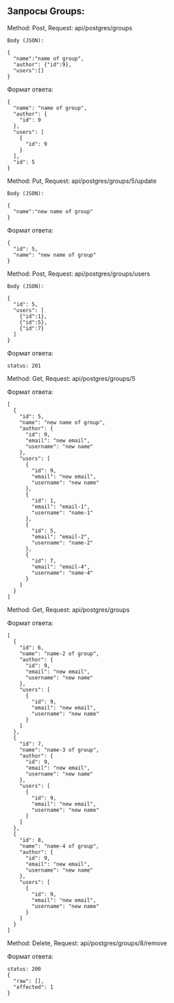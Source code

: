## Запросы Groups:

Method: Post, Request: api/postgres/groups
```
Body (JSON):

{
  "name":"name of group",
  "author": {"id":9},
  "users":[]
}
```

Формат ответа:
```
{
  "name": "name of group",
  "author": {
    "id": 9
  },
  "users": [
    {
      "id": 9
    }
  ],
  "id": 5
}
```
Method: Put, Request: api/postgres/groups/5/update
```
Body (JSON):

{
  "name":"new name of group"
}
```

Формат ответа:
```
{
  "id": 5,
  "name": "new name of group"
}
```

Method: Post, Request: api/postgres/groups/users
```
Body (JSON):

{
  "id": 5,
  "users": [
    {"id":1},
    {"id":5},
    {"id":7}
  ]
}
```

Формат ответа:
```
status: 201
``````
Method: Get, Request: api/postgres/groups/5

Формат ответа:
```
[
  {
    "id": 5,
    "name": "new name of group",
    "author": {
      "id": 9,
      "email": "new email",
      "username": "new name"
    },
    "users": [
      {
        "id": 9,
        "email": "new email",
        "username": "new name"
      },
      {
        "id": 1,
        "email": "email-1",
        "username": "name-1"
      },
      {
        "id": 5,
        "email": "email-2",
        "username": "name-2"
      },
      {
        "id": 7,
        "email": "email-4",
        "username": "name-4"
      }
    ]
  }
]
```
Method: Get, Request: api/postgres/groups

Формат ответа:
```
[
  {
    "id": 6,
    "name": "name-2 of group",
    "author": {
      "id": 9,
      "email": "new email",
      "username": "new name"
    },
    "users": [
      {
        "id": 9,
        "email": "new email",
        "username": "new name"
      }
    ]
  },
  {
    "id": 7,
    "name": "name-3 of group",
    "author": {
      "id": 9,
      "email": "new email",
      "username": "new name"
    },
    "users": [
      {
        "id": 9,
        "email": "new email",
        "username": "new name"
      }
    ]
  },
  {
    "id": 8,
    "name": "name-4 of group",
    "author": {
      "id": 9,
      "email": "new email",
      "username": "new name"
    },
    "users": [
      {
        "id": 9,
        "email": "new email",
        "username": "new name"
      }
    ]
  }
]
```
Method: Delete, Request: api/postgres/groups/8/remove

Формат ответа:
```
status: 200
{
  "raw": [],
  "affected": 1
}
```